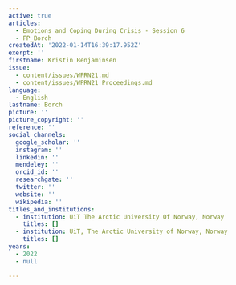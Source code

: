 ```yaml
---
active: true
articles:
  - Emotions and Coping During Crisis - Session 6
  - FP_Borch
createdAt: '2022-01-14T16:39:17.952Z'
exerpt: ''
firstname: Kristin Benjaminsen
issue:
  - content/issues/WPRN21.md
  - content/issues/WPRN21 Proceedings.md
language:
  - English
lastname: Borch
picture: ''
picture_copyright: ''
reference: ''
social_channels:
  google_scholar: ''
  instagram: ''
  linkedin: ''
  mendeley: ''
  orcid_id: ''
  researchgate: ''
  twitter: ''
  website: ''
  wikipedia: ''
titles_and_institutions:
  - institution: UiT The Arctic University Of Norway, Norway
    titles: []
  - institution: UiT, The Arctic University of Norway, Norway
    titles: []
years:
  - 2022
  - null

---
```

